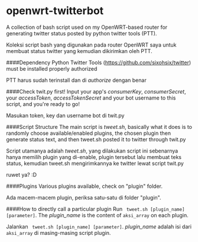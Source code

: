 openwrt-twitterbot
==================

A collection of bash script used on my OpenWRT-based router for generating twitter status posted by python twitter tools (PTT).

Koleksi script bash yang digunakan pada router OpenWRT saya untuk membuat status twitter yang kemudian dikirimkan oleh PTT.

####Dependency
Python Twitter Tools (https://github.com/sixohsix/twitter) must be installed properly authorized

PTT harus sudah terinstall dan di *authorize* dengan benar

####Check twit.py first!
Input your app's *consumerKey*, *consumerSecret*, your *accessToken*, *accessTokenSecret* and your bot username to this script, and you're ready to go!

Masukan token, key dan username bot di twit.py

####Script Structure
The main script is *tweet.sh*, basically what it does is to randomly choose available/enabled plugins, the chosen plugin then generate status text, and then tweet.sh posted it to twitter through twit.py

Script utamanya adalah *tweet.sh*, yang dilakukan script ini sebenarnya hanya memilih plugin yang di-enable, plugin tersebut lalu membuat teks status, kemudian tweet.sh mengirimkannya ke twitter lewat script twit.py

ruwet ya? :D

####Plugins
Various plugins available, check on "plugin" folder.

Ada macem-macem plugin, periksa satu-satu di folder "plugin".

####How to directly call a particular plugin
Run ` tweet.sh [plugin_name] [parameter]`. The *plugin_name* is the content of ` aksi_array ` on each plugin.

Jalankan ` tweet.sh [plugin_name] [parameter]`. *plugin_name* adalah isi dari ` aksi_array ` di masing-masing script plugin. 